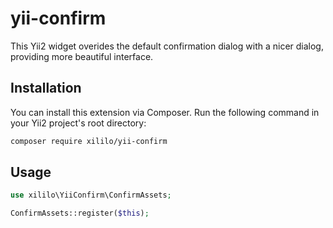 # yii-confirm

This Yii2 widget overides the default confirmation dialog with a nicer dialog, providing more beautiful interface.

## Installation

You can install this extension via Composer. Run the following command in your Yii2 project's root directory:

```bash
composer require xililo/yii-confirm
```
## Usage
```php
use xililo\YiiConfirm\ConfirmAssets;

ConfirmAssets::register($this);
```
